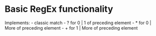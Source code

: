 # Basic RegEx functionality 
 
Implements:
    - classic match
    - ? for 0 | 1 of preceding element
    - * for 0 | More of preceding element
    - + for 1 | More of preceding element

